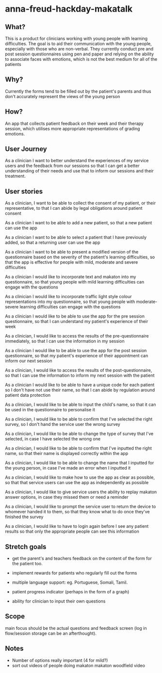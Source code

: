 # anna-freud-hackday-makatalk

## What?
This is a product for clinicians working with young people with learning difficulties. The goal is to aid their communication with the young people, especially with those who are non-verbal. They currently conduct pre and post session questionnaires using pen and paper and relying on the ability to associate faces with emotions, which is not the best medium for all of the patients

## Why?
Currently the forms tend to be filled out by the patient's parents and thus don't accurately represent the views of the young person

## How?
An app that collects patient feedback on their week and their therapy session, which utilises more appropriate representations of grading emotions.



## User Journey

As a clinician I want to better understand the experiences of my service users and the feedback from our sessions so that I can get a better understanding of their needs and use that to inform our sessions and their treatment.

## User stories

As a clinician, I want to be able to collect the consent of my patient, or their representative, to that I can abide by legal obligations around patient consent  

As a clinician I want to be able to add a new patient, so that a new patient can use the app

As a clinician I want to be able to select a patient that I have previously added, so that a returning user can use the app

As a clinician I want to be able to present a modified version of the questionnaire based on the severity of the patient's learning difficulties, so that the app is effective for people with mild, moderate and severe difficulties

As a clinician I would like to incorporate text and makaton into my questionnaire, so that young people with mild learning difficulties can engage with the questions

As a clinician I would like to incorporate traffic light style colour representations into my questionnaire, so that young people with moderate-severe learning difficulties can engage with the questions

As a clinician I would like to be able to use the app for the pre session questionnaire, so that I can understand my patient's experience of their week

As a clinician, I would like to access the results of the pre-questionnaire immediately, so that I can use the information in my session

As a clinician I would like to be able to use the app for the post session questionnaire, so that my patient's experience of their appointment can inform our next session

As a clinician, I would like to access the results of the post-questionnaire, so that I can use the information to inform my next session with the patient

As a clinician I would like to be able to have a unique code for each patient so I don't have not use their name, so that I can abide by regulation around patient data protection

As a clinician, I would like to be able to input the child's name, so that it can be used in the questionnaire to personalise it

As a clinician, I would like to be able to confirm that I've selected the right survey, so I don't hand the service user the wrong survey

As a clinician, I would like to be able to change the type of survey that I've selected, in case I have selected the wrong one

As a clinician, I would like to be able to confirm that I've inputted the right name, so that their name is displayed correctly within the app  

As a clinician, I would like to be able to change the name that I inputted for the young person, in case I've made an error when I inputted it

As a clinician, I would like to make how to use the app as clear as possible, so that that service users can use the app as independently as possible

As a clinician, I would like to give service users the ability to replay makaton answer options, in case they missed them or need a reminder

As a clinician, I would like to prompt the service user to return the device to whomever handed it to them, so that they know what to do once they've finished the survey

As a clinician, I would like to have to login again before I see any patient results so that only the appropriate people can see this information


## Stretch goals
* get the parent's and teachers feedback on the content of the form for the patient too.

* implement rewards for patients who regularly fill out the forms

* multiple language support: eg. Portuguese, Somali, Tamil.

* patient progress indicator (perhaps in the form of a graph)

* ability for clinician to input their own questions




## Scope
main focus should be the actual questions and feedback screen (log in flow/session storage can be an afterthought).


## Notes
* Number of options really important (4 for mild?)
* sort out videos of people doing makaton
makaton woodfield video
